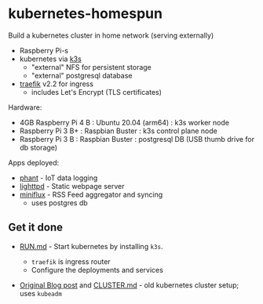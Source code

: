kubernetes-homespun
===================

Build a kubernetes cluster in home network (serving externally)

-	Raspberry Pi-s
-	kubernetes via [k3s](https://k3s.io)
	-	"external" NFS for persistent storage
	-	"external" postgresql database
-	[traefik](https://github.com/containous/traefik) v2.2 for ingress
	-	includes Let's Encrypt (TLS certificates)

Hardware:

-	4GB Raspberry Pi 4 B : Ubuntu 20.04 (arm64) : k3s worker node
-	Raspberry Pi 3 B+ : Raspbian Buster : k3s control plane node
-	Raspberry Pi 3 B : Raspbian Buster : postgresql DB (USB thumb drive for db storage)

Apps deployed:

-	[phant](https://hub.docker.com/r/dpcrook/phant_server-docker) - IoT data logging
-	[lighttpd](https://hub.docker.com/r/dpcrook/alpine-lighttpd-static) - Static webpage server
-	[miniflux](https://hub.docker.com/r/miniflux/miniflux) - RSS Feed aggregator and syncing
	-	uses postgres db

Get it done
-----------

-	[RUN.md](RUN.md) - Start kubernetes by installing `k3s`.

	-	`traefik` is ingress router
	-	Configure the deployments and services

-	[Original Blog post](https://idcrook.github.io/Kubernetes-Ubuntu-18.04-Bare-Metal-Single-Host/) and [CLUSTER.md](.archive/CLUSTER.md) - old kubernetes cluster setup; uses `kubeadm`
